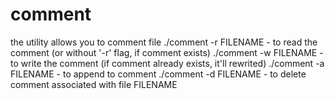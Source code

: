 # comment
the utility allows you to comment file
./comment -r FILENAME - to read the comment (or without '-r' flag, if comment exists)
./comment -w FILENAME - to write the comment (if comment already exists, it'll rewrited)
./comment -a FILENAME - to append to comment 
./comment -d FILENAME - to delete comment associated with file FILENAME

